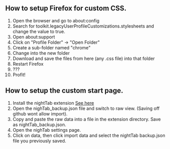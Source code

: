 ## How to setup Firefox for custom CSS.
1. Open the browser and go to about:config
2. Search for toolkit.legacyUserProfileCustomizations.stylesheets and change the value to true. 
3. Open about:support
4. Click on "Profile Folder" -> "Open Folder"
5. Create a sub-folder named "chrome"
6. Change into the new folder
7. Download and save the files from here (any .css file) into that folder
8. Restart Firefox
9. ???
10. Profit!

## How to setup the custom start page.
1. Install the nightTab extension [See here](https://addons.mozilla.org/en-US/firefox/addon/nighttab/)
2. Open the nighTab_backup.json file and switch to raw view. (Saving off github wont allow import). 
3. Copy and paste the raw data into a file in the extension directory. Save as nightTab_backup.json.
4. Open the nighTab settings page.
5. Click on data, then click import data and select the nightTab backup.json file you previously saved.
